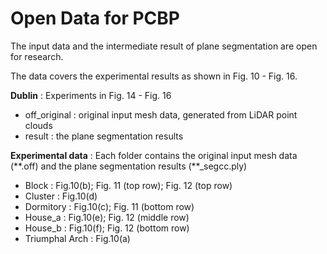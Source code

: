 Open Data for PCBP
============================

The input data and the intermediate result of plane segmentation are open for research.

The data covers the experimental results as shown in Fig. 10 - Fig. 16. 

**Dublin** : Experiments in Fig. 14 - Fig. 16
- off_original : original input mesh data, generated from LiDAR point clouds
- result : the plane segmentation results

**Experimental data** : Each folder contains the original input mesh data (**.off) and the plane segmentation results (\**_segcc.ply)
- Block : Fig.10(b); Fig. 11 (top row); Fig. 12 (top row)
- Cluster : Fig.10(d)
- Dormitory : Fig.10(c); Fig. 11 (bottom row)
- House_a : Fig.10(e); Fig. 12 (middle row)
- House_b : Fig.10(f); Fig. 12 (bottom row)
- Triumphal Arch : Fig.10(a)